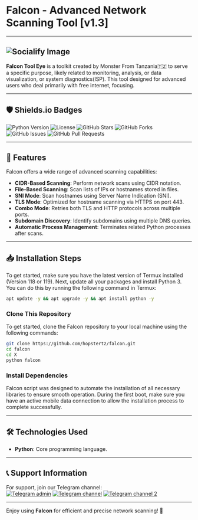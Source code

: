 # Falcon - Advanced Network Scanning Tool [v1.3]
---
![Socialify Image](https://socialify.git.ci/MrMonsterTz/falcon/image?description=1&font=Inter&forks=1&issues=1&language=1&logo=https%3A%2F%2Fexample.com%2Flogo.png&name=1&owner=1&pattern=Circuit%20Board&pulls=1&stargazers=1&theme=Dark)
---
**Falcon Tool Eye** is a toolkit created by Monster From Tanzania🇹🇿 to serve a specific purpose, likely related to monitoring, analysis, or data visualization, or system diagnostics(ISP). This tool designed for advanced users who deal primarily with free internet, focusing.

---
## 🛡️ Shields.io Badges
![Python Version](https://img.shields.io/badge/Python-3.x-blue)
![License](https://img.shields.io/badge/License-MIT-green)
![GitHub Stars](https://img.shields.io/github/stars/MrMonsterTz/falcon)
![GitHub Forks](https://img.shields.io/github/forks/MrMonsterTz/falcon)
![GitHub Issues](https://img.shields.io/github/issues/MrMonsterTz/falcon)
![GitHub Pull Requests](https://img.shields.io/github/issues-pr/MrMonsterTz/falcon)

---

## 🚀 Features
Falcon offers a wide range of advanced scanning capabilities:
- **CIDR-Based Scanning**: Perform network scans using CIDR notation.
- **File-Based Scanning**: Scan lists of IPs or hostnames stored in files.
- **SNI Mode**: Scan hostnames using Server Name Indication (SNI).
- **TLS Mode**: Optimized for hostname scanning via HTTPS on port 443.
- **Combo Mode**: Retries both TLS and HTTP protocols across multiple ports.
- **Subdomain Discovery**: Identify subdomains using multiple DNS queries.
- **Automatic Process Management**: Terminates related Python processes after scans.

---

## 📥 Installation Steps
To get started, make sure you have the latest version of Termux installed (Version 118 or 119). Next, update all your packages and install Python 3. You can do this by running the following command in Termux:
```bash
apt update -y && apt upgrade -y && apt install python -y
```

### Clone This Repository
To get started, clone the Falcon repository to your local machine using the following commands:
```bash
git clone https://github.com/hopstertz/falcon.git
cd falcon
cd X
python falcon
```

### Install Dependencies
Falcon script was designed to automate the installation of all necessary libraries to ensure smooth operation. During the first boot, make sure you have an active mobile data connection to allow the installation process to complete successfully.

---

## 🛠️ Technologies Used
- **Python**: Core programming language.
---

## 📞 Support Information
For support, join our Telegram channel:  
[![Telegram admin](https://img.shields.io/badge/Telegram-Contact%20admin-blue)](https://t.me/sudotz)
[![Telegram channel](https://img.shields.io/badge/Telegram-Join%20Channel-blue)](https://t.me/falconx6)
[![Telegram channel 2](https://img.shields.io/badge/Telegram-Join%20Channel%202-blue)](https://t.me/Tech_orbit)

---

Enjoy using **Falcon** for efficient and precise network scanning! 🚀
